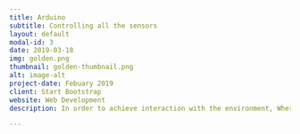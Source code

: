 ```yaml
---
title: Arduino
subtitle: Controlling all the sensors
layout: default
modal-id: 3
date: 2019-03-18
img: golden.png
thumbnail: golden-thumbnail.png
alt: image-alt
project-date: Febuary 2019
client: Start Bootstrap
website: Web Development
description: In order to achieve interaction with the environment, Where Magic Happen utilizes Arduino as its main microcontroller to control all the sensors within the scene. By using Uduino, a Unity plug=in, we were able to make Arduino and Unity talk with each other.  

---
```

